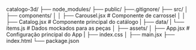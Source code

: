 catalogo-3d/
├── node_modules/
├── public/
├──.gitignore/
├── src/
│   ├── components/
│   │   ├── Carousel.jsx       # Componente de carrossel
│   │   ├── Catalog.jsx        # Componente principal do catálogo
|   ├── data/
|       └── items.js           # Dados mockados para as peças
│   ├── assets/
│   ├── App.jsx                # Configuração principal do App
|   ├── index.css 
│   ├── main.jsx
├── index.html
└── package.json
